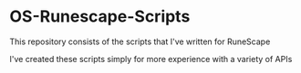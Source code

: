 # OS-Runescape-Scripts
This repository consists of the scripts that I've written for RuneScape

 I've created these scripts simply for more experience with a variety of APIs
